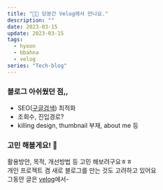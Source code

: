 ```yaml
---
title: "👋🏻 당분간 Velog에서 만나요."
description: ""
date: 2023-03-15
update: 2023-03-15
tags:
  - hyoon
  - bbahna
  - velog
series: "Tech-blog"
---
```


### 블로그 아쉬웠던 점,,

- SEO([구글검색](https://www.google.com/search?q=bbahna)) 최적화
- 조회수, 진입경로?
- killing design, thumbnail 부재, about me 등

### 고민 해볼게요! 🙂

활용방안, 목적, 개선방법 등 고민 해보려구요ㅎㅎ<br/>
개인 프로젝트 겸 새로 블로그를 만는 것도 고려하고 있어요<br/>
그동안 글은 [velog](https://velog.io/@bbahna)에서-
